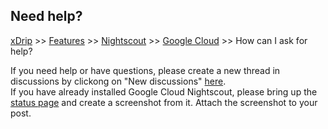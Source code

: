 ## Need help?
[xDrip](../../README.md) >> [Features](../Features_page.md) >> [Nightscout](../Nightscout_page.md) >> [Google Cloud](./GoogleCloud.md) >> How can I ask for help?  
  
If you need help or have questions, please create a new thread in discussions by clickong on "New discussions" [here](https://github.com/NightscoutFoundation/xDrip/discussions).  
If you have already installed Google Cloud Nightscout, please bring up the [status page](./Status.md) and create a screenshot from it.  Attach the screenshot to your post.  
  
  
